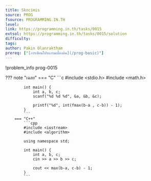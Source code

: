 ```yaml
---
title: Skocimis
source: PROG
fsource: PROGRAMMING.IN.TH
level:
link: https://programming.in.th/tasks/0015
extsol: https://programming.in.th/tasks/0015/solution
difficulty: 
tags: 
author: Pakin Olanraktham
prereq: ["[การเขียนโปรแกรมเบื้องต้น](/prog-basic)"]
---
```


!problem_info prog-0015

??? note "เฉลย"
        === "C"
            ```c
            #include <stdio.h>
            #include <math.h>

            int main() {
                int a, b, c;
                scanf("%d %d %d", &a, &b, &c);

                printf("%d", int(fmax(b-a , c-b)) - 1);
            }
            ```
        === "C++"
            ```cpp
            #include <iostream>
            #include <algorithm>

            using namespace std;

            int main() {
                int a, b, c;
                cin >> a >> b >> c;

                cout << max(b-a, c-b) - 1;
            }
            ```
